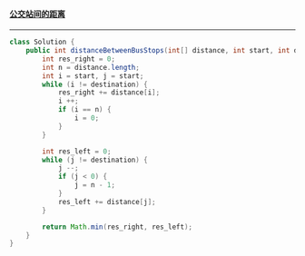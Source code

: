 #### <a href="https://leetcode.cn/problems/distance-between-bus-stops/">公交站间的距离</a>

---------------------

```java
class Solution {
    public int distanceBetweenBusStops(int[] distance, int start, int destination) {
        int res_right = 0;
        int n = distance.length;
        int i = start, j = start;
        while (i != destination) {
            res_right += distance[i];
            i ++;
            if (i == n) {
                i = 0;
            }
        }

        int res_left = 0;
        while (j != destination) {
            j --;
            if (j < 0) {
                j = n - 1;
            }
            res_left += distance[j];
        }

        return Math.min(res_right, res_left);
    }
}
```

